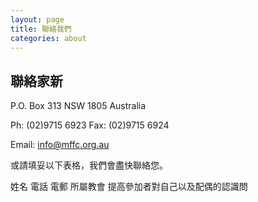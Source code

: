 ```yaml
---
layout: page
title: 聯絡我們
categories: about
---
```


聯絡家新
-------
P.O. Box 313
NSW 1805
Australia

Ph: (02)9715 6923
Fax: (02)9715 6924

Email: <info@mffc.org.au>

或請填妥以下表格，我們會盡快聯絡您。

姓名
電話
電郵
所屬教會
提高參加者對自己以及配偶的認識問

